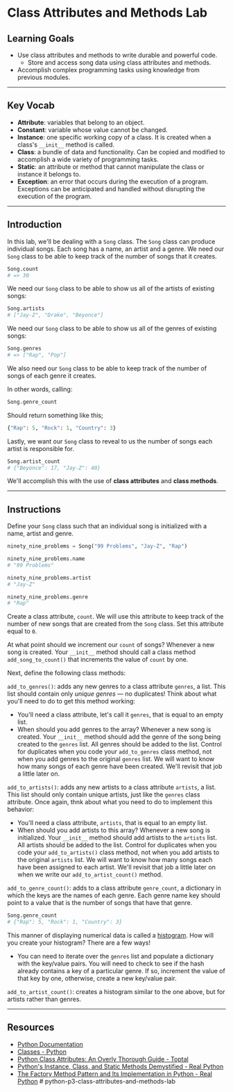 # Class Attributes and Methods Lab

## Learning Goals

- Use class attributes and methods to write durable and powerful code.
  - Store and access song data using class attributes and methods.
- Accomplish complex programming tasks using knowledge from previous modules.

***

## Key Vocab

- **Attribute**: variables that belong to an object.
- **Constant**: variable whose value cannot be changed.
- **Instance**: one specific working copy of a class. It is created when a
  class's `__init__` method is called.
- **Class**: a bundle of data and functionality. Can be copied and modified to
  accomplish a wide variety of programming tasks.
- **Static**: an attribute or method that cannot manipulate the class or
  instance it belongs to.
- **Exception**: an error that occurs during the execution of a program.
  Exceptions can be anticipated and handled without disrupting the execution of
  the program.

***

## Introduction

In this lab, we'll be dealing with a `Song` class. The `Song` class can produce
individual songs. Each song has a name, an artist and a genre. We need our
`Song` class to be able to keep track of the number of songs that it creates.

```py
Song.count
# => 30
```

We need our `Song` class to be able to show us all of the artists of existing
songs:

```py
Song.artists
# ["Jay-Z", "Drake", "Beyonce"]
```

We need our `Song` class to be able to show us all of the genres of existing
songs:

```py
Song.genres
# => ["Rap", "Pop"]
```

We also need our `Song` class to be able to keep track of the number of songs of
each genre it creates.

In other words, calling:

```py
Song.genre_count
```

Should return something like this;

```py
{"Rap": 5, "Rock": 1, "Country": 3}
```

Lastly, we want our `Song` class to reveal to us the number of songs each artist
is responsible for.

```py
Song.artist_count
# {"Beyonce": 17, "Jay-Z": 40}
```

We'll accomplish this with the use of **class attributes** and **class
methods**.

***

## Instructions

Define your `Song` class such that an individual song is initialized with a
name, artist and genre.

```py
ninety_nine_problems = Song("99 Problems", "Jay-Z", "Rap")

ninety_nine_problems.name
# "99 Problems"

ninety_nine_problems.artist
# "Jay-Z"

ninety_nine_problems.genre
# "Rap"
```

Create a class attribute, `count`. We will use this attribute to keep track of
the number of new songs that are created from the `Song` class. Set this
attribute equal to `0`.

At what point should we increment our `count` of songs? Whenever a new song is
created. Your `__init__` method should call a class method
`add_song_to_count()` that increments the value of `count` by one.

Next, define the following class methods:

`add_to_genres()`: adds any new genres to a class attribute `genres`, a
list. This list should contain only _unique genres_ — no duplicates! Think
about what you'll need to do to get this method working:

- You'll need a class attribute, let's call it `genres`, that is equal to an
  empty list.
- When should you add genres to the array? Whenever a new song is created.
  Your `__init__` method should add the genre of the song being created to
  the `genres` list. All genres should be added to the list. Control for
  duplicates when you code your `add_to_genres` class method, not when you add
  genres to the original `genres` list. We will want to know how many songs
  of each genre have been created. We'll revisit that job a little later on.

`add_to_artists()`: adds any new artists to a class attribute `artists`, a
list. This list should only contain unique artists, just like the `genres`
class attribute. Once again, thnk about what you need to do to implement this
behavior:

- You'll need a class attribute, `artists`, that is equal to an empty list.
- When should you add artists to this array? Whenever a new song is
  initialized. Your `__init__` method should add artists to the `artists`
  list. All artists should be added to the list. Control for duplicates when
  you code your `add_to_artists()` class method, not when you add artists to
  the original `artists` list. We will want to know how many songs each have
  been assigned to each artist. We'll revisit that job a little later on when
  we write our `add_to_artist_count()` method.

`add_to_genre_count()`: adds to a class attribute `genre_count`, a dictionary
in which the keys are the names of each genre. Each genre name key should point
to a value that is the number of songs that have that genre.

```py
Song.genre_count
# {"Rap": 5, "Rock": 1, "Country": 3}
```

This manner of displaying numerical data is called a
[histogram](https://en.wikipedia.org/wiki/Histogram). How will you create your
histogram? There are a few ways!

- You can need to iterate over the `genres` list and populate a dictionary with
  the key/value pairs. You will need to check to see if the hash already
  contains a key of a particular genre. If so, increment the value of that key
  by one, otherwise, create a new key/value pair.

`add_to_artist_count()`: creates a histogram similar to the one above, but for
artists rather than genres.

***

## Resources

- [Python Documentation](https://docs.python.org/3/)
- [Classes - Python](https://docs.python.org/3/)
- [Python Class Attributes: An Overly Thorough Guide - Toptal](https://www.toptal.com/python/python-class-attributes-an-overly-thorough-guide)
- [Python's Instance, Class, and Static Methods Demystified - Real Python](https://realpython.com/instance-class-and-static-methods-demystified/)
- [The Factory Method Pattern and Its Implementation in Python - Real Python](https://realpython.com/factory-method-python/)
#   p y t h o n - p 3 - c l a s s - a t t r i b u t e s - a n d - m e t h o d s - l a b  
 
